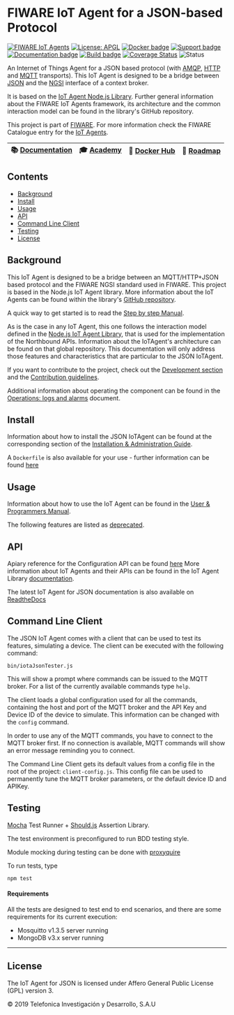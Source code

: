 # FIWARE IoT Agent for a JSON-based Protocol

[![FIWARE IoT Agents](https://nexus.lab.fiware.org/static/badges/chapters/iot-agents.svg)](https://www.fiware.org/developers/catalogue/)
[![License: APGL](https://img.shields.io/github/license/telefonicaid/iotagent-json.svg)](https://opensource.org/licenses/AGPL-3.0)
[![Docker badge](https://img.shields.io/docker/pulls/fiware/iotagent-json.svg)](https://hub.docker.com/r/fiware/iotagent-json/)
[![Support badge](https://nexus.lab.fiware.org/repository/raw/public/badges/stackoverflow/iot-agents.svg)](https://stackoverflow.com/questions/tagged/fiware+iot)
<br/>
[![Documentation badge](https://img.shields.io/readthedocs/fiware-iotagent-json.svg)](http://fiware-iotagent-json.readthedocs.org/en/latest/?badge=latest)
[![Build badge](https://img.shields.io/travis/telefonicaid/iotagent-json.svg)](https://travis-ci.org/telefonicaid/iotagent-json/)
[![Coverage Status](https://coveralls.io/repos/github/telefonicaid/iotagent-json/badge.svg?branch=master)](https://coveralls.io/github/telefonicaid/iotagent-json?branch=master)
![Status](https://nexus.lab.fiware.org/static/badges/statuses/iot-json.svg)

An Internet of Things Agent for a JSON based protocol (with
[AMQP](https://www.amqp.org/), [HTTP](https://www.w3.org/Protocols/) and
[MQTT](https://mqtt.org/) transports). This IoT Agent is designed to be a bridge
between [JSON](https://json.org/) and the
[NGSI](https://swagger.lab.fiware.org/?url=https://raw.githubusercontent.com/Fiware/specifications/master/OpenAPI/ngsiv2/ngsiv2-openapi.json)
interface of a context broker.

It is based on the
[IoT Agent Node.js Library](https://github.com/telefonicaid/iotagent-node-lib).
Further general information about the FIWARE IoT Agents framework, its
architecture and the common interaction model can be found in the library's
GitHub repository.

This project is part of [FIWARE](https://www.fiware.org/). For more information
check the FIWARE Catalogue entry for the
[IoT Agents](https://github.com/Fiware/catalogue/tree/master/iot-agents).

| :books: [Documentation](https://fiware-iotagent-json.rtfd.io) | :mortar_board: [Academy](https://fiware-academy.readthedocs.io/en/latest/iot-agents/idas) | :whale: [Docker Hub](https://hub.docker.com/r/fiware/iotagent-json/) | :dart: [Roadmap](https://github.com/telefonicaid/iotagent-json/blob/master/docs/roadmap.md) |
|---|---|---|---|

## Contents

-   [Background](#background)
-   [Install](#build--install)
-   [Usage](#usage)
-   [API](#api)
-   [Command Line Client](#command-line-client)
-   [Testing](#testing)
-   [License](#license)

## Background

This IoT Agent is designed to be a bridge between an MQTT/HTTP+JSON based
protocol and the FIWARE NGSI standard used in FIWARE. This project is based in
the Node.js IoT Agent library. More information about the IoT Agents can be
found within the library's
[GitHub repository](https://github.com/telefonicaid/iotagent-node-lib).

A quick way to get started is to read the
[Step by step Manual](./docs/stepbystep.md).

As is the case in any IoT Agent, this one follows the interaction model defined
in the
[Node.js IoT Agent Library](https://github.com/telefonicaid/iotagent-node-lib),
that is used for the implementation of the Northbound APIs. Information about
the IoTAgent's architecture can be found on that global repository. This
documentation will only address those features and characteristics that are
particular to the JSON IoTAgent.

If you want to contribute to the project, check out the
[Development section](#development) and the
[Contribution guidelines](./docs/contribution.md).

Additional information about operating the component can be found in the
[Operations: logs and alarms](docs/operations.md) document.

## Install

Information about how to install the JSON IoTAgent can be found at the
corresponding section of the
[Installation & Administration Guide](docs/installationguide.md).

A `Dockerfile` is also available for your use - further information can be found [here](docker/README.md)

## Usage

Information about how to use the IoT Agent can be found in the
[User & Programmers Manual](docs/usermanual.md).

The following features are listed as [deprecated](docs/deprecated.md).

## API

Apiary reference for the Configuration API can be found
[here](http://docs.telefonicaiotiotagents.apiary.io/#reference/configuration-api)
More information about IoT Agents and their APIs can be found in the IoT Agent
Library [documentation](https://iotagent-node-lib.rtfd.io/).

The latest IoT Agent for JSON documentation is also available on [ReadtheDocs](https://fiware-iotagent-json.readthedocs.io/en/latest/)

## Command Line Client

The JSON IoT Agent comes with a client that can be used to test its features,
simulating a device. The client can be executed with the following command:

```console
bin/iotaJsonTester.js
```

This will show a prompt where commands can be issued to the MQTT broker. For a
list of the currently available commands type `help`.

The client loads a global configuration used for all the commands, containing
the host and port of the MQTT broker and the API Key and Device ID of the device
to simulate. This information can be changed with the `config` command.

In order to use any of the MQTT commands, you have to connect to the MQTT broker
first. If no connection is available, MQTT commands will show an error message
reminding you to connect.

The Command Line Client gets its default values from a config file in the root
of the project: `client-config.js`. This config file can be used to permanently
tune the MQTT broker parameters, or the default device ID and APIKey.

## Testing

[Mocha](http://visionmedia.github.io/mocha/) Test Runner + [Should.js](https://shouldjs.github.io/) Assertion Library.

The test environment is preconfigured to run BDD testing style.

Module mocking during testing can be done with
[proxyquire](https://github.com/thlorenz/proxyquire)

To run tests, type

```console
npm test
```

#### Requirements

All the tests are designed to test end to end scenarios, and there are some
requirements for its current execution:

-   Mosquitto v1.3.5 server running
-   MongoDB v3.x server running

---

## License

The IoT Agent for JSON is licensed under Affero General Public License (GPL)
version 3.

© 2019 Telefonica Investigación y Desarrollo, S.A.U
